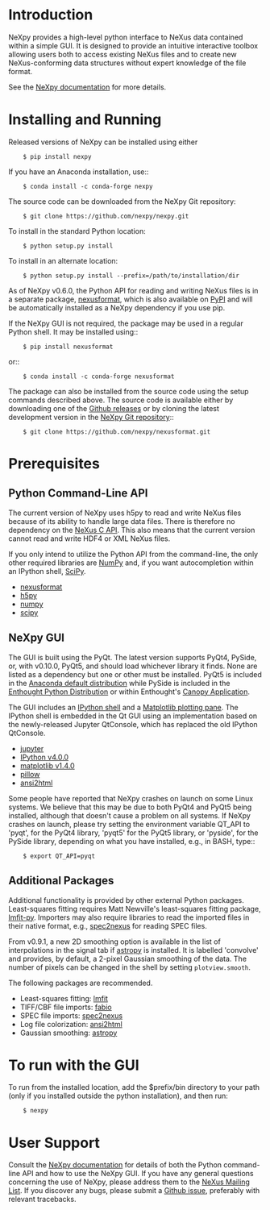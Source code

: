Introduction
============
NeXpy provides a high-level python interface to NeXus data contained within a 
simple GUI. It is designed to provide an intuitive interactive toolbox allowing 
users both to access existing NeXus files and to create new NeXus-conforming 
data structures without expert knowledge of the file format.

See the [NeXpy documentation](http://nexpy.github.io/nexpy) for more details.

Installing and Running
======================
Released versions of NeXpy can be installed using either

```
    $ pip install nexpy
```

If you have an Anaconda installation, use::

```
    $ conda install -c conda-forge nexpy
```

The source code can be downloaded from the NeXpy Git repository:

```
    $ git clone https://github.com/nexpy/nexpy.git
```

To install in the standard Python location:

```
    $ python setup.py install
```

To install in an alternate location:

```
    $ python setup.py install --prefix=/path/to/installation/dir
```

As of NeXpy v0.6.0, the Python API for reading and writing NeXus files is in a 
separate package, [nexusformat](https://github.com/nexpy/nexusformat), which 
is also available on [PyPI](https://pypi.python.org/pypi/nexusformat/) and 
will be automatically installed as a NeXpy dependency if you use pip. 

If the NeXpy GUI is not required, the package may be used in a regular Python
shell. It may be installed using:: 

```
    $ pip install nexusformat
```

or::

```
    $ conda install -c conda-forge nexusformat
```

The package can also be installed from the source code using the setup commands
described above. The source code is available either by downloading one of the 
[Github releases](https://github.com/nexpy/nexusformat/releases>) or by cloning 
the latest development version in the 
[NeXpy Git repository](https://github.com/nexpy/nexusformat>)::

```
    $ git clone https://github.com/nexpy/nexusformat.git
```

Prerequisites
=============
Python Command-Line API
-----------------------
The current version of NeXpy uses h5py to read and write NeXus files because
of its ability to handle large data files. There is therefore no dependency 
on the [NeXus C API](http://download.nexusformat.org/doc/html/napi.html). 
This also means that the current version cannot read and write HDF4 or XML 
NeXus files.

If you only intend to utilize the Python API from the command-line, the only 
other required libraries are [NumPy](http://numpy.org) and, if you want
autocompletion within an IPython shell, [SciPy](http://scipy.org).

* [nexusformat](https://github.com/nexpy/nexusformat)
* [h5py](http://www.h5py.org)
* [numpy](https://numpy.org/)
* [scipy](https://scipy.org/)

NeXpy GUI
---------
The GUI is built using the PyQt. The latest version supports PyQt4, PySide, or, 
with v0.10.0, PyQt5, and should load whichever library it finds. None are 
listed as a dependency but one or other must be installed. PyQt5 is included in 
the 
[Anaconda default distribution](https://store.continuum.io/cshop/anaconda/) 
while PySide is included in the 
[Enthought Python Distribution](http://www.enthought.com) or within Enthought's 
[Canopy Application](https://www.enthought.com/products/canopy/).

The GUI includes an [IPython shell](http://ipython.org/) and a 
[Matplotlib plotting pane](http://matplotlib.sourceforge.net). The IPython shell 
is embedded in the Qt GUI using an implementation based on the newly-released
Jupyter QtConsole, which has replaced the old IPython QtConsole.
          
* [jupyter](http://jupyter.org/)
* [IPython v4.0.0](http://ipython.org/)
* [matplotlib v1.4.0](http://matplotlib.sourceforge.net/)
* [pillow](https://pillow.readthedocs.io/)
* [ansi2html](https://pypi.org/project/ansi2html/)

Some people have reported that NeXpy crashes on launch on some Linux systems.
We believe that this may be due to both PyQt4 and PyQt5 being installed,
although that doesn't cause a problem on all systems. If NeXpy crashes on
launch, please try setting the environment variable QT_API to 'pyqt', for the 
PyQt4 library, 'pyqt5' for the PyQt5 library, or 'pyside', for the PySide 
library, depending on what you have installed, e.g., in BASH, type::

```
    $ export QT_API=pyqt
```

Additional Packages
-------------------
Additional functionality is provided by other external Python packages. 
Least-squares fitting requires Matt Newville's least-squares fitting package, 
[lmfit-py](http://newville.github.io/lmfit-py). Importers may also require 
libraries to read the imported files in their native format, e.g., 
[spec2nexus](http://spec2nexus.readthedocs.org/) for reading SPEC files. 

From v0.9.1, a new 2D smoothing option is available in the list of 
interpolations in the signal tab if [astropy](<http://www.astropy.org>)
is installed. It is labelled 'convolve' and provides, by default, a 
2-pixel Gaussian smoothing of the data. The number of pixels can be 
changed in the shell by setting `plotview.smooth`.

The following packages are recommended.

* Least-squares fitting: [lmfit](http://newville.github.io/lmfit-py/)
* TIFF/CBF file imports: [fabio](https://github.com/silx-kit/fabio)
* SPEC file imports: [spec2nexus](http://spec2nexus.readthedocs.org/)
* Log file colorization: [ansi2html](https://pypi.python.org/pypi/ansi2html/)
* Gaussian smoothing: [astropy](http://www.astropy.org)

To run with the GUI
===================

To run from the installed location, add the $prefix/bin directory to your path
(only if you installed outside the python installation), and then run:

```
    $ nexpy
```

User Support
============
Consult the [NeXpy documentation](http://nexpy.github.io/nexpy) for details 
of both the Python command-line API and how to use the NeXpy GUI. If you have 
any general questions concerning the use of NeXpy, please address 
them to the 
[NeXus Mailing List](http://download.nexusformat.org/doc/html/mailinglist.html). 
If you discover any bugs, please submit a 
[Github issue](https://github.com/nexpy/nexpy/issues), preferably with relevant 
tracebacks.
